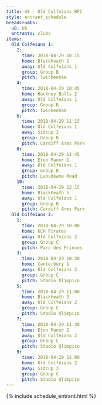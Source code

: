 ```yaml
---
title: U8 - Old Colfeians RFC
style: entrant_schedule
breadcrumbs:
  u8: U8
  entrants: clubs
items:
  Old Colfeians 1:
    2:
      time: 2018-04-29 10:15
      home: Blackheath 2
      away: Old Colfeians 1
      group: Group B
      pitch: Twickenham
    4:
      time: 2018-04-29 10:45
      home: Hackney Bulls 2
      away: Old Colfeians 1
      group: Group B
      pitch: Twickenham
    6:
      time: 2018-04-29 11:15
      home: Old Colfeians 1
      away: Sidcup 2
      group: Group B
      pitch: Cardiff Arms Park
    8:
      time: 2018-04-29 11:45
      home: Eton Manor 1
      away: Old Colfeians 1
      group: Group B
      pitch: Lansdowne Road
    10:
      time: 2018-04-29 12:15
      home: Blackheath 5
      away: Old Colfeians 1
      group: Group B
      pitch: Cardiff Arms Park
  Old Colfeians 2:
    1:
      time: 2018-04-29 10:00
      home: KCH Pirates
      away: Old Colfeians 2
      group: Group C
      pitch: Parc des Princes
    3:
      time: 2018-04-29 10:30
      home: Canterbury 1
      away: Old Colfeians 2
      group: Group C
      pitch: Stadio Olimpico
    5:
      time: 2018-04-29 11:00
      home: Blackheath 3
      away: Old Colfeians 2
      group: Group C
      pitch: Stadio Olimpico
    7:
      time: 2018-04-29 11:30
      home: Eton Manor 2
      away: Old Colfeians 2
      group: Group C
      pitch: Stadio Olimpico
    9:
      time: 2018-04-29 12:00
      home: Old Colfeians 2
      away: Sidcup 3
      group: Group C
      pitch: Stadio Olimpico
---
```


{% include schedule_entrant.html %}
